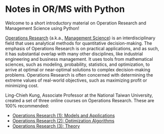 # Notes in OR/MS with Python

Welcome to a short introductory material on Operation Research and Management Science using Python!

[Operations Research](https://en.wikipedia.org/wiki/Operations_research) (a.k.a., [Management Science](https://en.wikipedia.org/wiki/Management_science)) is an interdisciplinary field that uses analytical methods for quantitative decision-making. The emphasis of Operations Research is on practical applications, and as such, it has substantial overlap with many other disciplines, like industrial engineering and business management. It uses tools from mathematical sciences, such as modeling, probability, statistics, and optimization, to arrive at optimal or near-optimal solutions to complex decision-making problems. Operations Research is often concerned with determining the extreme values of real-world objectives, such as maximizing profit or minimizing cost.

Ling-Chieh Kung, Associate Professor at the National Taiwan University, created a set of three online courses on Operations Research. These are 100% recommended:
* [Operations Research (1): Models and Applications](https://www.coursera.org/learn/operations-research-modeling)
* [Operations Research (2): Optimization Algorithms](https://www.coursera.org/learn/operations-research-algorithms)
* [Operations Research (3): Theory](https://www.coursera.org/learn/operations-research-theory)


<!---
Operations Research is used to deal with real-world problems. For example:

* Scheduling: buses, planes, sporting events, hospital patients, classes.
* Product development: pricing, sales forecasts.
* Inventory: how many items to hold in stock, when to replenish.
* Organizations: business management, business development.
* Queueing: waiting for lines at amusement parks, banks, movie theaters, the line at the store to buy new electronic gadgets, traffic.
* Environment: managing sustainable resources, reducing materials needed to manufacture a product.
* Optimizing: internet search engines, product design.
* Marketing: store layout, advertising, social media, online ad placement, recommendations on a website.
* Decision making: security, investment, what college to attend.

:::{note}
Here is a note!
:::

And here is a code block:

```
e = mc^2
```

Check out the content pages bundled with this sample book to see more.
--->
